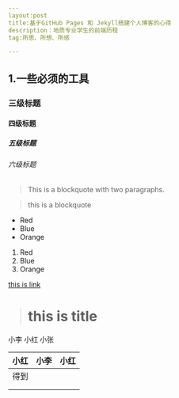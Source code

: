 ```yaml
---
layout:post
title:基于GitHub Pages 和 Jekyll搭建个人博客的心得
description：地质专业学生的前端历程
tag:所思、所想、所感

---
```


## 1.一些必须的工具

### 三级标题

#### 四级标题

##### 五级标题

###### 六级标题

> This is a blockquote with two paragraphs. 

> this is a blockquote

* Red
* Blue
* Orange

1. Red
2. Blue
3. Orange

[this is link](www.baidu.com)

> # this is title

小李 小红 小张

|  小红  |  小李  |  小红  |
| :--: | :--: | :--: |
|  得到  |      |      |
|      |      |      |
|      |      |      |


